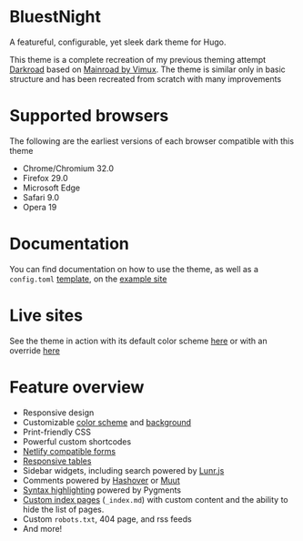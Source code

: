 # BluestNight

A featureful, configurable, yet sleek dark theme for Hugo.

This theme is a complete recreation of my previous theming attempt [Darkroad](https://github.com/Shadow53/Darkroad) based on [Mainroad by Vimux](https://github.com/vimux/mainroad). The theme is similar only in basic structure and has been recreated from scratch with many improvements

# Supported browsers

The following are the earliest versions of each browser compatible with this theme

- Chrome/Chromium 32.0
- Firefox 29.0
- Microsoft Edge
- Safari 9.0
- Opera 19

# Documentation

You can find documentation on how to use the theme, as well as a `config.toml` [template](https://bluestnight.shadow53.com/docs/example-config), on the [example site](https://bluestnight.shadow53.com/)

# Live sites
See the theme in action with its default color scheme [here](https://mnbryant.com) or with an override [here](https://shadow53.com)

# Feature overview

- Responsive design
- Customizable [color scheme](https://bluestnight.shadow53.com/docs/site/appearance#custom-colors) and [background](https://bluestnight.shadow53.com/docs/site/appearance#custom-background)
- Print-friendly CSS
- Powerful custom shortcodes
- [Netlify compatible forms](https://bluestnight.shadow53.com/docs/pages/netlify-forms/)
- [Responsive tables](https://bluestnight.shadow53.com/docs/pages/responsive-tables/)
- Sidebar widgets, including search powered by [Lunr.js](https://lunrjs.com)
- Comments powered by [Hashover](https://bluestnight.shadow53.com/docs/pages/comments#hashover) or [Muut](https://bluestnight.shadow53.com/docs/pages/comments#muut)
- [Syntax highlighting](https://gohugo.io/tools/syntax-highlighting/#server-side) powered by Pygments
- [Custom index pages](https://gohugo.io/content-management/organization/#index-pages-index-md) (`_index.md`) with custom content and the ability to hide the list of pages.
- Custom `robots.txt`, 404 page, and rss feeds
- And more!
